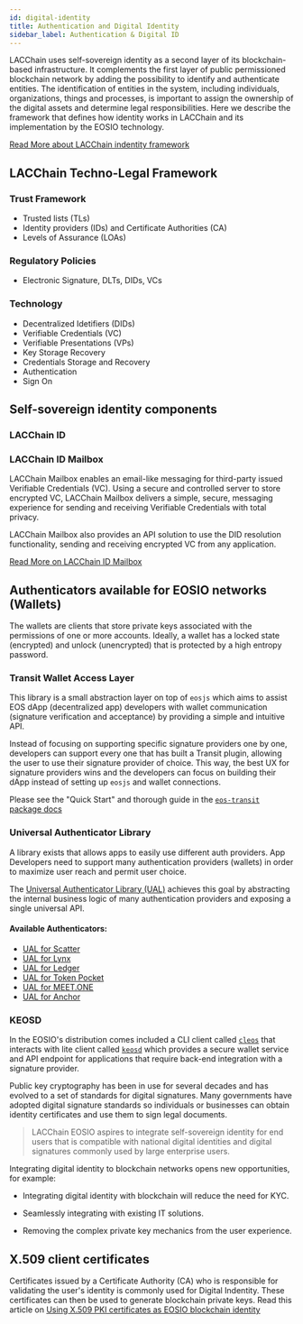 ```yaml
---
id: digital-identity
title: Authentication and Digital Identity
sidebar_label: Authentication & Digital ID
---
```


LACChain uses self-sovereign identity as a second layer of its blockchain-based infrastructure. It complements the first layer of public permissioned blockchain network by adding the possibility to identify and authenticate entities. The identification of entities in the system, including individuals, organizations, things and processes, is important to assign the ownership of the digital assets and determine legal responsibilities.
Here we describe the framework that defines how identity works in LACChain and its implementation by the EOSIO technology.

[Read More about LACChain indentity framework](https://github.com/lacchain/lacchain-id)

## LACChain Techno-Legal Framework

### Trust Framework

- Trusted lists (TLs)
- Identity providers (IDs) and Certificate Authorities (CA)
- Levels of Assurance (LOAs)

### Regulatory Policies

- Electronic Signature, DLTs, DIDs, VCs

### Technology

- Decentralized Idetifiers (DIDs)
- Verifiable Credentials (VC)
- Verifiable Presentations (VPs)
- Key Storage Recovery
- Credentials Storage and Recovery
- Authentication
- Sign On

## Self-sovereign identity components

### LACChain ID

### LACChain ID Mailbox

LACChain Mailbox enables an email-like messaging for third-party issued Verifiable Credentials (VC). Using a secure and controlled server to store encrypted VC, LACChain Mailbox delivers a simple, secure, messaging experience for sending and receiving Verifiable Credentials with total privacy.

LACChain Mailbox also provides an API solution to use the DID resolution functionality, sending and receiving encrypted VC from any application.

[Read More on LACChain ID Mailbox](https://github.com/lacchain/id-mailbox)

## Authenticators available for EOSIO networks (Wallets)

The wallets are clients that store private keys associated with the permissions of one or more accounts. Ideally, a wallet has a locked state (encrypted) and unlock (unencrypted) that is protected by a high entropy password.


### Transit Wallet Access Layer
This library is a small abstraction layer on top of `eosjs` which aims to assist EOS dApp (decentralized app) developers with wallet communication (signature verification and acceptance) by providing a simple and intuitive API.

Instead of focusing on supporting specific signature providers one by one, developers can support every one that has built a Transit plugin, allowing the user to use their signature provider of choice. This way, the best UX for signature providers wins and the developers can focus on building their dApp instead of setting up `eosjs` and wallet connections.

Please see the "Quick Start" and thorough guide in the [`eos-transit` package docs](https://github.com/eosnewyork/eos-transit)


### Universal Authenticator Library 
A library exists that allows apps to easily use different auth providers. App Developers need to support many authentication providers (wallets) in order to maximize user reach and permit user choice.

The [Universal Authenticator Library (UAL)](https://github.com/EOSIO/universal-authenticator-library)  achieves this goal by abstracting the internal business logic of many authentication providers and exposing a single universal API.


#### Available Authenticators:
 - [UAL for Scatter](https://github.com/EOSIO/ual-scatter)
 - [UAL for Lynx](https://github.com/EOSIO/ual-lynx)
 - [UAL for Ledger](https://github.com/EOSIO/ual-ledger)
 - [UAL for Token Pocket](https://github.com/EOSIO/ual-token-pocket)
 - [UAL for MEET.ONE](https://github.com/meet-one/ual-meetone)
 - [UAL for Anchor](https://github.com/greymass/ual-anchor)

### KEOSD
In the EOSIO's distribution comes included a CLI client called [`cleos`](https://developers.eos.io/manuals/eos/latest/cleos/index) that interacts with lite client called [`keosd`](https://developers.eos.io/manuals/eos/latest/keosd/index) which provides a secure wallet service and API endpoint for applications that require back-end integration with a signature provider.

Public key cryptography has been in use for several decades and has evolved to a set of standards for digital signatures. Many governments have adopted digital signature standards so individuals or businesses can obtain identity certificates and use them to sign legal documents.

> LACChain EOSIO aspires to integrate self-sovereign identity for end users that is compatible with national digital identities and digital signatures commonly used by large enterprise users.

Integrating digital identity to blockchain networks opens new opportunities, for example:

- Integrating digital identity with blockchain will reduce the need for KYC.

- Seamlessly integrating with existing IT solutions.

- Removing the complex private key mechanics from the user experience.

## X.509 client certificates

Certificates issued by a Certificate Authority (CA) who is responsible for validating the user's identity is commonly used for Digital Indentity. These certificates can then be used to generate blockchain private keys. Read this article on [Using X.509 PKI certificates as EOSIO blockchain identity](https://github.com/cc32d9/cc32d9_ideas_for_EOSIO/blob/master/X509_Certificates_as_EOSIO_id.md)
